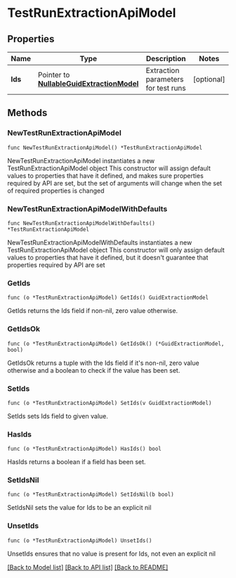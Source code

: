 # TestRunExtractionApiModel

## Properties

Name | Type | Description | Notes
------------ | ------------- | ------------- | -------------
**Ids** | Pointer to [**NullableGuidExtractionModel**](GuidExtractionModel.md) | Extraction parameters for test runs | [optional] 

## Methods

### NewTestRunExtractionApiModel

`func NewTestRunExtractionApiModel() *TestRunExtractionApiModel`

NewTestRunExtractionApiModel instantiates a new TestRunExtractionApiModel object
This constructor will assign default values to properties that have it defined,
and makes sure properties required by API are set, but the set of arguments
will change when the set of required properties is changed

### NewTestRunExtractionApiModelWithDefaults

`func NewTestRunExtractionApiModelWithDefaults() *TestRunExtractionApiModel`

NewTestRunExtractionApiModelWithDefaults instantiates a new TestRunExtractionApiModel object
This constructor will only assign default values to properties that have it defined,
but it doesn't guarantee that properties required by API are set

### GetIds

`func (o *TestRunExtractionApiModel) GetIds() GuidExtractionModel`

GetIds returns the Ids field if non-nil, zero value otherwise.

### GetIdsOk

`func (o *TestRunExtractionApiModel) GetIdsOk() (*GuidExtractionModel, bool)`

GetIdsOk returns a tuple with the Ids field if it's non-nil, zero value otherwise
and a boolean to check if the value has been set.

### SetIds

`func (o *TestRunExtractionApiModel) SetIds(v GuidExtractionModel)`

SetIds sets Ids field to given value.

### HasIds

`func (o *TestRunExtractionApiModel) HasIds() bool`

HasIds returns a boolean if a field has been set.

### SetIdsNil

`func (o *TestRunExtractionApiModel) SetIdsNil(b bool)`

 SetIdsNil sets the value for Ids to be an explicit nil

### UnsetIds
`func (o *TestRunExtractionApiModel) UnsetIds()`

UnsetIds ensures that no value is present for Ids, not even an explicit nil

[[Back to Model list]](../README.md#documentation-for-models) [[Back to API list]](../README.md#documentation-for-api-endpoints) [[Back to README]](../README.md)


